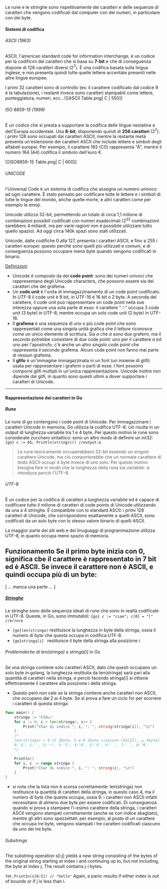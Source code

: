 Le rune e le stringhe sono rispettivamente dei caratteri e delle sequenze di caratteri che vengono codificati dal computer con dei numeri, in particolare con dei byte.
#### Sistemi di codifica
###### ASCII (1963)
ASCII, l'american standard code for information interchange, è un codice per la codificvn dei caratteri che si basa su **7-bit** e che di conseguenza dispone di 128 caratteri diversi (2<sup>7</sup>). 
È una codifica basata sulla lingua inglese, e non presenta quindi tutte quelle lettere accentate presenti nelle altre lingue europee.

I primi 32 caratteri sono di controllo (es: il carattere codificato dal codice 9 è la tabulazione), i restanti invece sono caratteri stampabili come lettere, punteggiatura, numeri, ecc...![[ASCII Table.png| C | 550]]
###### ISO 8859-15 (1999)
È un codice che si presta a supportare la codifica delle lingue neolatine e dell'Europa occidentale. 
Usa **8-bit**, disponendo quindi di **256 caratteri** (2<sup>7</sup>): i primi 128 sono occupati dai caratteri ASCII, mentre la restante metà presenta un'estensione dei caratteri ASCII che include lettere e simboli degli alfabeti europei. Per esempio, il carattere 192 (C0) rappresenta "À", mentre il numero 164 (A4) codifica il simbolo dell'euro €.

![[ISO8859-15 Table.png| C | 600]]

###### UNICODE
l'Universal Code è un sistema di codifica che assegna un numero univoco ad ogni carattere. È stato pensato per codificare tutte le lettere e i simboli di tutte le lingue del mondo, anche quelle morte, e altri caratteri come per esempio le emoji.

Unicode utilizza 32-bit, permettendo un totale di circa 1,1 milione di combinazioni possibili codificati con numeri esadecimali (2<sup>32</sup> combinazioni sarebbero 4 miliardi, ma per varie ragioni non è possibile utilizzare tutto quello spazio). Ad oggi circa 140k spazi sono stati utilizzati.

Unicode, dalle codifiche 0 alla 127, presenta i caratteri ASCII, e fino a 255 i caratteri europei: questo perchè sono quelli più utilizzati e comuni, e di conseguenza possono occupare meno byte quando vengono codificati in binario.

<ins>Definizioni</ins>:
- Unicode è composto da dei **code point**: sono dei numeri univoci che rappresentano degli Unicode characters, che possono essere sia dei caratteri che dei grafema.
- Un **code unit** è l'unita di immagazzinamento di un code point codificato. In UTF-8 il code unit è 8 bit, in UTF-16 è 16 bit o 2 byte. 
  A seconda del carattere, il code unit può rappresentare un code point nella sue interezza oppure una sola parte di esso: il carattere "☃" occupa 3 code unit (3 byte) in UTF-8, mentre occupa un solo code unit (2 byte) in UTF-16.
- Il **grafema** è una sequenza di uno o più code point che sono rappresentati come una singola unità grafica che il lettore riconosce come un unico elemento di scrittura. 
  Sia *a* che *à* sono due grafemi, ma il secondo potrebbe consistere di due code point: uno per il carattere *a* ed uno per l'apostrofo; c'è anche un altro singolo code point che rappresenta il secondo grafema. Alcuni code point non fanno mai parte di nessun grafema.
- Il **glifo** è un'immagine immagazzinata in un font (un insieme di glifi) usata per rappresentare i grafemi o parti di esse.
  I font possono comporre glifi multipli in un'unica rappresentazione. Unicode inoltre non dipende dai glifi, in quanto sono questi ultimi a dover supportare i caratteri di Unicode.

***
#### Rappresentazione dei caratteri in Go
##### Rune
Le rune di go contengono i code point di Unicode. Per immagazzinare i caratteri Unicode in memoria, Go utilizza la codifica UTF-8: ciò risulta in un output di lunghezza variabile tra 1 e 4 byte. Per questo motivo le rune sono considerate zucchero sintattico: sono un altro modo di definire un int32: `{go} c := 65; Println(string(c)) //output:a`
>Le rune teoricamente occuperebbero 32-bit essendo un singolo carattere Unicode, ma ciò comporterebbe che un normale carattere di testo ASCII occupi 4 byte invece di uno solo. Per questo motivo bisogna fare in modo che la lunghezza della runa sia variabile: si introduce perciò l'UTF-8.

###### UTF-8
È un codice per la codifica di caratteri a lunghezza variabile ed è capace di codificare tutto il milione di caratteri di code points di Unicode utilizzando da una a 4 stringhe.
È compatibile con lo standard ASCII: i primi 128 caratteri di Unicode, che corrispondono esattamente a quelli ASCII, sono codificati da un solo byte con lo stesso valore binario di quelli ASCII.

La maggior parte dei siti web e dei linuguaggi di programmazione utilizza UTF-8, in quanto occupa meno spazio di memoria.

**Funzionamento**
Se il primo byte inizia con 0, significa cbe il carattere è rappresentato in 7 bit ed è ASCII.
Se invece il carattere non è ASCII, e quindi occupa più di un byte:
- 

[ ... manca una parte ... ]

##### [Stringhe](https://go.dev/blog/strings)
Le stringhe sono delle sequenze ideali di rune che sono in realtà codificate in UTF-8.
Queste, in Go, sono immutabili: `{go} c := "ciao"; c[0] = "l" //errore`
- `{go}len(stringa)`  restituisce la lunghezza in byte della stringa, ossia il numero di byte che questa occupa in codifica UTF-8.
- `{go}stringa[i] ` restituisce il byte della stringa alla posizione i. 

###### Problematiche di len(stringa) e stringa[i] in Go
Se una stringa contiene solo caratteri ASCII, dato che questi occupano un solo byte in golang, la lunghezza restituita da len(stringa) sarà pari alla quantità di caratteri nella stringa, e perciò facendo stringa[i] si ottiene effettivamente il carattere alla posizione i della stringa.
- Questo però non vale se la stringa contiene anche caratteri non ASCII, che occupano dai 2 ai 4 byte. Se si prova a fare un ciclo for per scorrere i caratteri di questa stringa:
```go title:"string[ i ]""
func main() {
	stringa := "€50💶"
	for i := 0; i < len(stringa); i++ {
		Print("Char di indice ", i, ": ", string(stringa[i]), "\n")	
	} 
	/* 
	len(stringa) = 9 [€ 3byte, 5 e 0 1byte ciascuno (ASCII), 💶 4byte]
	0:'â', 1:'', 2:'¬', 3:'5', 4:'0', 5:'ð', 6:' ', 7:' ', 8:'¶'
	*/

	Println()
	for i, c := range stringa {
		Print("Char di indice ", i, ": ", string(c), "\n")
	}
}
```
- si nota che la lista non è scorsa correttamente: len(stringa) non restituisce la quantità di caratteri della stringa, in questo caso 4, ma il numero di byte che questa occupa, ossia 9: i caratteri non ASCII infatti necessitano di almeno due byte per essere codificati.
  Di conseguenza quando si prova a stampare l'i-esimo carattere della stringa, i caratteri ASCII vengono stampati correttamente (anche se con indice sbagliato), mentre gli altri sono spezzettati: per esempio, al posto di un carattere che occupa tre byte, vengono stampati i tre caratteri codificati ciascuno da uno dei tre byte.

###### Substrings
The substring operation s[i:j] yields a new string consisting of the bytes of the original string starting at index i and continuing up to, but not including, the byte at index j. The result contains j-i bytes.

`fmt.PrintIn(s[0:5]) // "hello"` 
Again, a panic results if either index is out of bounds or if j is less than i.